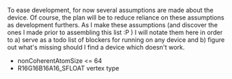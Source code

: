 To ease development, for now several assumptions are made about the device. Of course, the plan will be to reduce reliance on these assumptions as development furthers. As I make these assumptions (and discover the ones I made prior to assembling this list :P ) I will notate them here in order to a) serve as a todo list of blockers for running on any device and b) figure out what's missing should I find a device which doesn't work.

* nonCoherentAtomSize <= 64
* R16G16B16A16_SFLOAT vertex type
